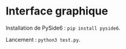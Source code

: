 # **Interface graphique**

Installation de PySide6 : `pip install pyside6`.

Lancement : `python3 test.py`.
